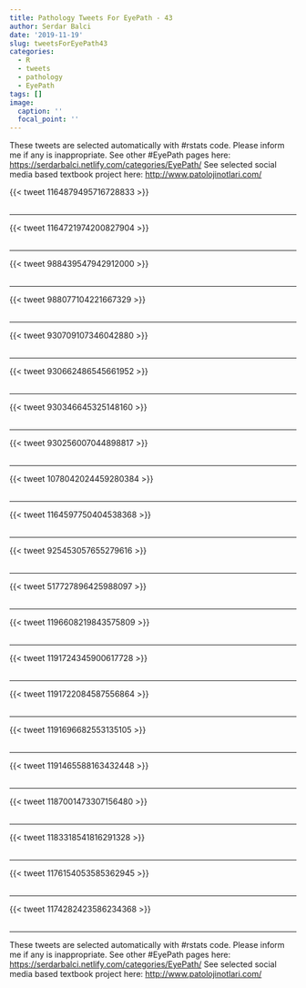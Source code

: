 ```yaml
---
title: Pathology Tweets For EyePath - 43
author: Serdar Balci
date: '2019-11-19'
slug: tweetsForEyePath43
categories:
  - R
  - tweets
  - pathology
  - EyePath
tags: []
image:
  caption: ''
  focal_point: ''
---
```



These tweets are selected automatically with #rstats code. Please inform me if any is inappropriate.
See other #EyePath pages here: https://serdarbalci.netlify.com/categories/EyePath/ 
See selected social media based textbook project here: http://www.patolojinotlari.com/

{{< tweet 1164879495716728833 >}}
<br>
<br>
<hr>
{{< tweet 1164721974200827904 >}}
<br>
<br>
<hr>
{{< tweet 988439547942912000 >}}
<br>
<br>
<hr>
{{< tweet 988077104221667329 >}}
<br>
<br>
<hr>
{{< tweet 930709107346042880 >}}
<br>
<br>
<hr>
{{< tweet 930662486545661952 >}}
<br>
<br>
<hr>
{{< tweet 930346645325148160 >}}
<br>
<br>
<hr>
{{< tweet 930256007044898817 >}}
<br>
<br>
<hr>
{{< tweet 1078042024459280384 >}}
<br>
<br>
<hr>
{{< tweet 1164597750404538368 >}}
<br>
<br>
<hr>
{{< tweet 925453057655279616 >}}
<br>
<br>
<hr>
{{< tweet 517727896425988097 >}}
<br>
<br>
<hr>
{{< tweet 1196608219843575809 >}}
<br>
<br>
<hr>
{{< tweet 1191724345900617728 >}}
<br>
<br>
<hr>
{{< tweet 1191722084587556864 >}}
<br>
<br>
<hr>
{{< tweet 1191696682553135105 >}}
<br>
<br>
<hr>
{{< tweet 1191465588163432448 >}}
<br>
<br>
<hr>
{{< tweet 1187001473307156480 >}}
<br>
<br>
<hr>
{{< tweet 1183318541816291328 >}}
<br>
<br>
<hr>
{{< tweet 1176154053585362945 >}}
<br>
<br>
<hr>
{{< tweet 1174282423586234368 >}}
<br>
<br>
<hr>


These tweets are selected automatically with #rstats code. Please inform me if any is inappropriate.
See other #EyePath pages here: https://serdarbalci.netlify.com/categories/EyePath/ 
See selected social media based textbook project here: http://www.patolojinotlari.com/
